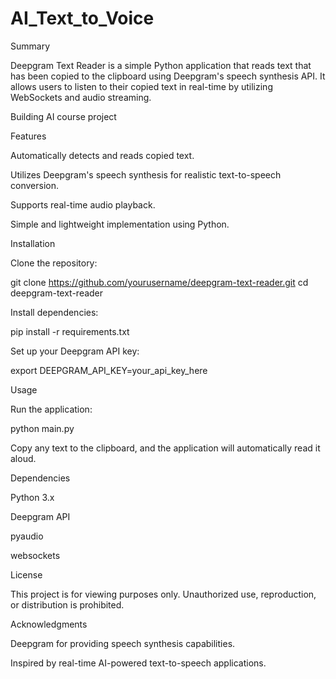 # AI_Text_to_Voice
Summary

Deepgram Text Reader is a simple Python application that reads text that has been copied to the clipboard using Deepgram's speech synthesis API. It allows users to listen to their copied text in real-time by utilizing WebSockets and audio streaming.

Building AI course project

Features

Automatically detects and reads copied text.

Utilizes Deepgram's speech synthesis for realistic text-to-speech conversion.

Supports real-time audio playback.

Simple and lightweight implementation using Python.

Installation

Clone the repository:

git clone https://github.com/yourusername/deepgram-text-reader.git
cd deepgram-text-reader

Install dependencies:

pip install -r requirements.txt

Set up your Deepgram API key:

export DEEPGRAM_API_KEY=your_api_key_here

Usage

Run the application:

python main.py

Copy any text to the clipboard, and the application will automatically read it aloud.

Dependencies

Python 3.x

Deepgram API

pyaudio

websockets

License

This project is for viewing purposes only. Unauthorized use, reproduction, or distribution is prohibited.

Acknowledgments

Deepgram for providing speech synthesis capabilities.

Inspired by real-time AI-powered text-to-speech applications.

